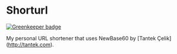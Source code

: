 # Shorturl

[![Greenkeeper badge](https://badges.greenkeeper.io/danmactough/shorturl.svg)](https://greenkeeper.io/)

My personal URL shortener that uses NewBase60 by [Tantek Çelik] (http://tantek.com).